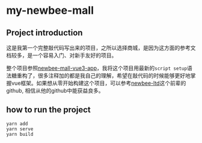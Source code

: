 # my-newbee-mall

## Project introduction

这是我第一个完整敲代码写出来的项目，之所以选择商城，是因为这方面的参考文档较多，是一个容易入门、对新手友好的项目。

整个项目参照[newbee-mall-vue3-app](https://github.com/newbee-ltd/newbee-mall-vue3-app)，我将这个项目用最新的`script setup`语法糖重构了，很多注释加的都是我自己的理解，希望在敲代码的时候能够更好地掌握vue框架。如果想从零开始构建这个项目，可以参考[newbee-ltd](https://github.com/newbee-ltd)这个前辈的github, 相信从他的github中能获益良多。



## how to run the project
```
yarn add 
yarn serve 
yarn build
```

